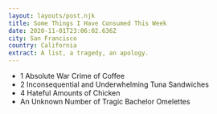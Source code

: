 ```yaml
---
layout: layouts/post.njk
title: Some Things I Have Consumed This Week
date: 2020-11-01T23:06:02.636Z
city: San Francisco
country: California
extract: A list, a tragedy, an apology.
---
```


- 1 Absolute War Crime of Coffee
- 2 Inconsequential and Underwhelming Tuna Sandwiches
- 4 Hateful Amounts of Chicken
- An Unknown Number of Tragic Bachelor Omelettes
